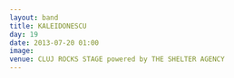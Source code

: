 ```yaml
---
layout: band
title: KALEIDONESCU
day: 19
date: 2013-07-20 01:00
image: 
venue: CLUJ ROCKS STAGE powered by THE SHELTER AGENCY
---
```



